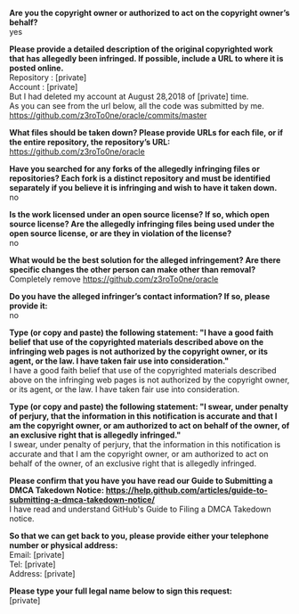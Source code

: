 **Are you the copyright owner or authorized to act on the copyright owner’s behalf?**  
yes

**Please provide a detailed description of the original copyrighted work that has allegedly been infringed. If possible, include a URL to where it is posted online.**  
Repository : [private]  
Account : [private]  
But I had deleted my account at August 28,2018 of [private] time.  
As you can see from the url below, all the code was submitted by me.  
https://github.com/z3roTo0ne/oracle/commits/master

**What files should be taken down? Please provide URLs for each file, or if the entire repository, the repository’s URL:**  
https://github.com/z3roTo0ne/oracle

**Have you searched for any forks of the allegedly infringing files or repositories? Each fork is a distinct repository and must be identified separately if you believe it is infringing and wish to have it taken down.**  
no

**Is the work licensed under an open source license? If so, which open source license? Are the allegedly infringing files being used under the open source license, or are they in violation of the license?**  
no

**What would be the best solution for the alleged infringement? Are there specific changes the other person can make other than removal?**  
Completely remove https://github.com/z3roTo0ne/oracle

**Do you have the alleged infringer’s contact information? If so, please provide it:**  
no

**Type (or copy and paste) the following statement: "I have a good faith belief that use of the copyrighted materials described above on the infringing web pages is not authorized by the copyright owner, or its agent, or the law. I have taken fair use into consideration."**  
I have a good faith belief that use of the copyrighted materials described above on the infringing web pages is not authorized by the copyright owner, or its agent, or the law. I have taken fair use into consideration.

**Type (or copy and paste) the following statement: "I swear, under penalty of perjury, that the information in this notification is accurate and that I am the copyright owner, or am authorized to act on behalf of the owner, of an exclusive right that is allegedly infringed."**  
I swear, under penalty of perjury, that the information in this notification is accurate and that I am the copyright owner, or am authorized to act on behalf of the owner, of an exclusive right that is allegedly infringed.

**Please confirm that you have you have read our Guide to Submitting a DMCA Takedown Notice: https://help.github.com/articles/guide-to-submitting-a-dmca-takedown-notice/**  
I have read and understand GitHub's Guide to Filing a DMCA Takedown notice.

**So that we can get back to you, please provide either your telephone number or physical address:**  
Email: [private]  
Tel: [private]  
Address: [private]  

**Please type your full legal name below to sign this request:**  
[private]  

